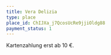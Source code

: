 ```yaml
---
title: Vera Delizia
type: place
place_id: ChIJXa_j7QcosUcRe9jjiOldg88
payment_status: 1
---
```


Kartenzahlung erst ab 10 €.
